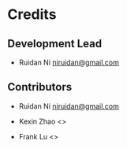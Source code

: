 # Credits


## Development Lead

* Ruidan Ni <niruidan@gmail.com>

## Contributors

* Ruidan Ni <niruidan@gmail.com>

* Kexin Zhao <>

* Frank Lu <>
